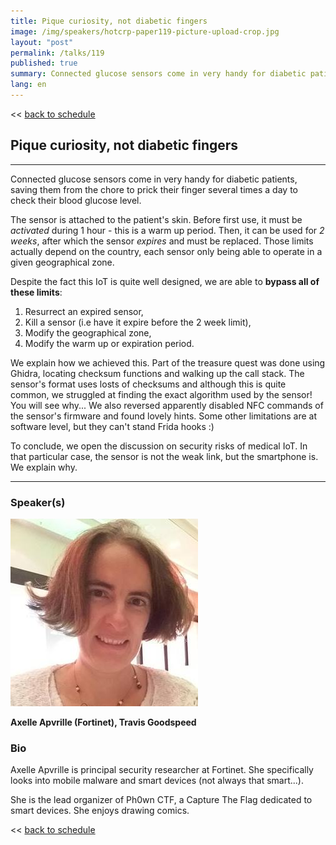 ```yaml
---
title: Pique curiosity, not diabetic fingers
image: /img/speakers/hotcrp-paper119-picture-upload-crop.jpg
layout: "post"
permalink: /talks/119
published: true
summary: Connected glucose sensors come in very handy for diabetic patients, saving them from the chore to…
lang: en
---
```

<< [back to schedule](/schedule/)

## Pique curiosity, not diabetic fingers
---


Connected glucose sensors come in very handy for diabetic patients, saving them from the chore to prick their finger several times a day to check their blood glucose level.

The sensor is attached to the patient's skin. Before first use, it must be *activated* during 1 hour - this is a warm up period. Then, it can be used for *2 weeks*, after which the sensor *expires* and must be replaced. Those limits actually depend on the country, each sensor only being able to operate in a given geographical zone.

Despite the fact this IoT is quite well designed, we are able to **bypass all of these limits**:

1. Resurrect an expired sensor,
2. Kill a sensor (i.e have it expire before the 2 week limit),
3. Modify the geographical zone,
4. Modify the warm up or expiration period.

We explain how we achieved this. Part of the treasure quest was done using Ghidra, locating checksum functions and walking up the call stack. The sensor's format uses losts of checksums and although this is quite common, we struggled at finding the exact algorithm used by the sensor! You will see why... We also reversed apparently disabled NFC commands of the sensor's firmware and found lovely hints. Some other limitations are at software level, but they can't stand Frida hooks :)

To conclude, we open the discussion on security risks of medical IoT. In that particular case, the sensor is not the weak link, but the smartphone is. We explain why.

---
### Speaker(s)
![speaker](/img/speakers/hotcrp-paper119-picture-upload.jpg)

**Axelle Apvrille (Fortinet), Travis Goodspeed**

### Bio
Axelle Apvrille is principal security researcher at Fortinet. She specifically looks into mobile malware and smart devices (not always that smart...).

She is the lead organizer of Ph0wn CTF, a Capture The Flag dedicated to smart devices. She enjoys drawing comics.

<< [back to schedule](/schedule/)